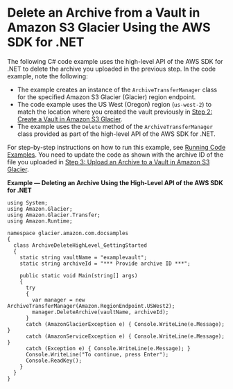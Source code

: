# Delete an Archive from a Vault in Amazon S3 Glacier Using the AWS SDK for \.NET<a name="getting-started-delete-archive-dotnet"></a>

The following C\# code example uses the high\-level API of the AWS SDK for \.NET to delete the archive you uploaded in the previous step\. In the code example, note the following:
+ The example creates an instance of the `ArchiveTransferManager` class for the specified Amazon S3 Glacier \(Glacier\) region endpoint\.
+ The code example uses the US West \(Oregon\) region \(`us-west-2`\) to match the location where you created the vault previously in [Step 2: Create a Vault in Amazon S3 Glacier](getting-started-create-vault.md)\. 
+ The example uses the `Delete` method of the `ArchiveTransferManager` class provided as part of the high\-level API of the AWS SDK for \.NET\. 

For step\-by\-step instructions on how to run this example, see [Running Code Examples](using-aws-sdk-for-dot-net.md#setting-up-and-testing-sdk-dotnet)\. You need to update the code as shown with the archive ID of the file you uploaded in [Step 3: Upload an Archive to a Vault in Amazon S3 Glacier](getting-started-upload-archive.md)\. 

**Example — Deleting an Archive Using the High\-Level API of the AWS SDK for \.NET**  <a name="GS_ExampleDeleteArchiveDotNet"></a>

```
using System;
using Amazon.Glacier;
using Amazon.Glacier.Transfer;
using Amazon.Runtime;

namespace glacier.amazon.com.docsamples
{
  class ArchiveDeleteHighLevel_GettingStarted
  {
    static string vaultName = "examplevault";
    static string archiveId = "*** Provide archive ID ***";

    public static void Main(string[] args)
    {
      try
      {
        var manager = new ArchiveTransferManager(Amazon.RegionEndpoint.USWest2);
        manager.DeleteArchive(vaultName, archiveId);
      }
      catch (AmazonGlacierException e) { Console.WriteLine(e.Message); }
      catch (AmazonServiceException e) { Console.WriteLine(e.Message); }
      catch (Exception e) { Console.WriteLine(e.Message); }
      Console.WriteLine("To continue, press Enter");
      Console.ReadKey();
    }
  }
}
```